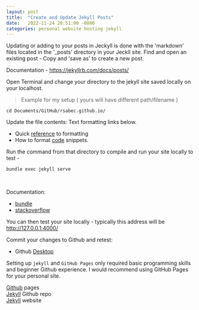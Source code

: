 ```yaml
---
layout: post
title:  "Create and Update Jekyll Posts"
date:   2022-11-24 20:51:00 -0800
categories: personal website hosting jekyll 
---
```


Updating or adding to your posts in Jeckyll is done with the 'markdown' files located in the '\_posts' directory in your Jeckll site.
Find and open an existing post - Copy and 'save as' to create a new post.

Documentation - <a href="https://jekyllrb.com/docs/posts/">https://jekyllrb.com/docs/posts/</a>


Open Terminal and change your directory to the jekyll site saved locally on your localhost. <br>
>Example for my setup ( yours will have different path/filename )<br>
```terminal
cd Documents/GitHub/rsabec.github.io/
```

Update the file contents: Text formatting links below.
* Quick [reference](http://simpleprimate.com/blog/markdown-basics) to formatting
* How to format [code](https://stackoverflow.com/questions/51313127/jekyll-inserting-extra-code-when-generating-blog-posts) snippets.


Run the command from that directory to compile and run your site locally to test - <br>
>
```terminal
bundle exec jekyll serve
```

 <br>

Documentation:
* [bundle]( https://jekyllrb.com/tutorials/using-jekyll-with-bundler/)
* [stackoverflow](https://stackoverflow.com/questions/51157446/whats-the-difference-between-bundle-exec-jekyll-serve-and-jekyll-serve)

You can then test your site locally - typically this address will be http://127.0.0.1:4000/ <br>

Commit your changes to Github and retest:
* Github [Desktop](https://desktop.github.com/ )<br>



Setting up `jekyll` and `GitHub Pages` only required basic programming skills and beginner Github experience.  I would recommend using GitHub Pages for your personal site.


[Github]( https://pages.github.com/ ) pages <br>
[Jekyll]( https://github.com/jekyll/jekyll ) Github repo <br>
[Jekyll]( https://jekyllrb.com/ ) website
